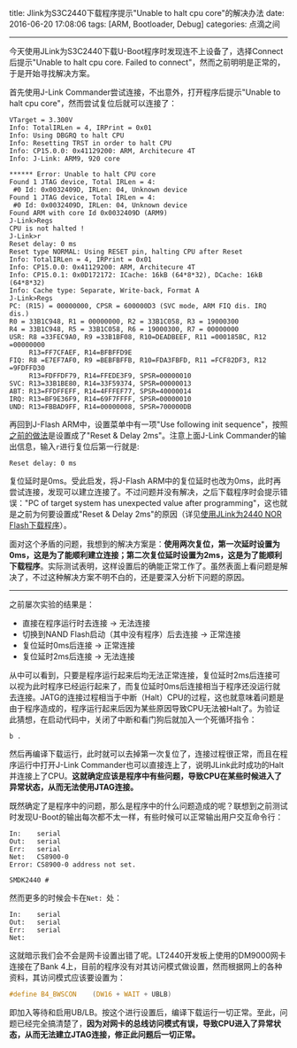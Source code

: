 title: Jlink为S3C2440下载程序提示"Unable to halt cpu core"的解决办法
date: 2016-06-20 17:08:06
tags: [ARM, Bootloader, Debug]
categories: 点滴之间

---

今天使用JLink为S3C2440下载U-Boot程序时发现连不上设备了，选择Connect后提示"Unable to halt cpu core. Failed to connect"，然而之前明明是正常的，于是开始寻找解决方案。

<!--more-->

首先使用J-Link Commander尝试连接，不出意外，打开程序后提示"Unable to halt cpu core"，然而尝试复位后就可以连接了：
``` shell
VTarget = 3.300V
Info: TotalIRLen = 4, IRPrint = 0x01
Info: Using DBGRQ to halt CPU
Info: Resetting TRST in order to halt CPU
Info: CP15.0.0: 0x41129200: ARM, Architecure 4T
Info: J-Link: ARM9, 920 core

****** Error: Unable to halt CPU core
Found 1 JTAG device, Total IRLen = 4:
 #0 Id: 0x0032409D, IRLen: 04, Unknown device
Found 1 JTAG device, Total IRLen = 4:
 #0 Id: 0x0032409D, IRLen: 04, Unknown device
Found ARM with core Id 0x0032409D (ARM9)
J-Link>Regs
CPU is not halted !
J-Link>r
Reset delay: 0 ms
Reset type NORMAL: Using RESET pin, halting CPU after Reset
Info: TotalIRLen = 4, IRPrint = 0x01
Info: CP15.0.0: 0x41129200: ARM, Architecure 4T
Info: CP15.0.1: 0x0D172172: ICache: 16kB (64*8*32), DCache: 16kB (64*8*32)
Info: Cache type: Separate, Write-back, Format A
J-Link>Regs
PC: (R15) = 00000000, CPSR = 600000D3 (SVC mode, ARM FIQ dis. IRQ dis.)
R0 = 33B1C948, R1 = 00000000, R2 = 33B1C058, R3 = 19000300
R4 = 33B1C948, R5 = 33B1C058, R6 = 19000300, R7 = 00000000
USR: R8 =33FEC9A0, R9 =33B1BF08, R10=DEADBEEF, R11 =000185BC, R12 =00000000
     R13=FF7CFAEF, R14=BFBFFD9E
FIQ: R8 =E7EF7AF0, R9 =BEBFBFFB, R10=FDA3FBFD, R11 =FCF82DF3, R12 =9FDFFD30
     R13=FDFFDF79, R14=FFEDE3F9, SPSR=00000010
SVC: R13=33B1BE80, R14=33F59374, SPSR=00000013
ABT: R13=FFDFFEFF, R14=4FFFEF77, SPSR=40000014
IRQ: R13=BF9E36F9, R14=69F7FFFF, SPSR=00000010
UND: R13=FBBAD9FF, R14=00000008, SPSR=700000DB
```

再回到J-Flash ARM中，设置菜单中有一项"Use following init sequence"，按照[之前的做法](/2015/10/31/%E4%BD%BF%E7%94%A8JLink%E4%B8%BA2440%20NOR%20Flash%E4%B8%8B%E8%BD%BD%E7%A8%8B%E5%BA%8F/)是设置成了"Reset & Delay 2ms"。注意上面J-Link Commander的输出信息，输入`r`进行复位后第一行就是:
```
Reset delay: 0 ms
```
复位延时是0ms。受此启发，将J-Flash ARM中的复位延时也改为0ms，此时再尝试连接，发现可以建立连接了。不过问题并没有解决，之后下载程序时会提示错误："PC of target system has unexpected value after programming"，这也就是之前为何要设置成"Reset & Delay 2ms"的原因（详见[使用JLink为2440 NOR Flash下载程序](/2015/10/31/%E4%BD%BF%E7%94%A8JLink%E4%B8%BA2440%20NOR%20Flash%E4%B8%8B%E8%BD%BD%E7%A8%8B%E5%BA%8F/)）。

面对这个矛盾的问题，我想到的解决方案是：**使用两次复位，第一次延时设置为0ms，这是为了能顺利建立连接；第二次复位延时设置为2ms，这是为了能顺利下载程序**。实际测试表明，这样设置后的确能正常工作了。虽然表面上看问题是解决了，不过这种解决方案不明不白的，还是要深入分析下问题的原因。

----------

之前屡次实验的结果是：
- 直接在程序运行时去连接 -> 无法连接
- 切换到NAND Flash启动（其中没有程序）后去连接 -> 正常连接
- 复位延时0ms后连接 -> 正常连接
- 复位延时2ms后连接 -> 无法连接

从中可以看到，只要是程序运行起来后均无法正常连接，复位延时2ms后连接可以视为此时程序已经运行起来了，而复位延时0ms后连接相当于程序还没运行就去连接。JATG的连接过程相当于中断（Halt）CPU的过程，这也就意味着问题是由于程序造成的，程序运行起来后因为某些原因导致CPU无法被Halt了。为验证此猜想，在启动代码中，关闭了中断和看门狗后就加入一个死循环指令：
```
b .
```
然后再编译下载运行，此时就可以去掉第一次复位了，连接过程很正常，而且在程序运行中打开J-Link Commander也可以直接连上了，说明JLink此时成功的Halt并连接上了CPU。**这就确定应该是程序中有些问题，导致CPU在某些时候进入了异常状态，从而无法使用JTAG连接。**

既然确定了是程序中的问题，那么是程序中的什么问题造成的呢？联想到之前测试时发现U-Boot的输出每次都不太一样，有些时候可以正常输出用户交互命令行：
```
In:    serial
Out:   serial
Err:   serial
Net:   CS8900-0
Error: CS8900-0 address not set.

SMDK2440 # 
```
然而更多的时候会卡在`Net: `处：
```
In:    serial
Out:   serial
Err:   serial
Net:   
```
这就暗示我们会不会是网卡设置出错了呢。LT2440开发板上使用的DM9000网卡连接在了Bank 4上，目前的程序没有对其访问模式做设置，然而根据网上的各种资料，其访问模式应该要设置为：
``` C
#define B4_BWSCON    (DW16 + WAIT + UBLB)
```
即加入等待和启用UB/LB。按这个进行设置后，编译下载运行一切正常。至此，问题已经完全搞清楚了，**因为对网卡的总线访问模式有误，导致CPU进入了异常状态，从而无法建立JTAG连接，修正此问题后一切正常。**